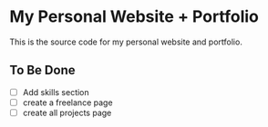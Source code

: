 # My Personal Website + Portfolio

This is the source code for my personal website and portfolio.

## To Be Done

- [ ] Add skills section
- [ ] create a freelance page
- [ ] create all projects page
